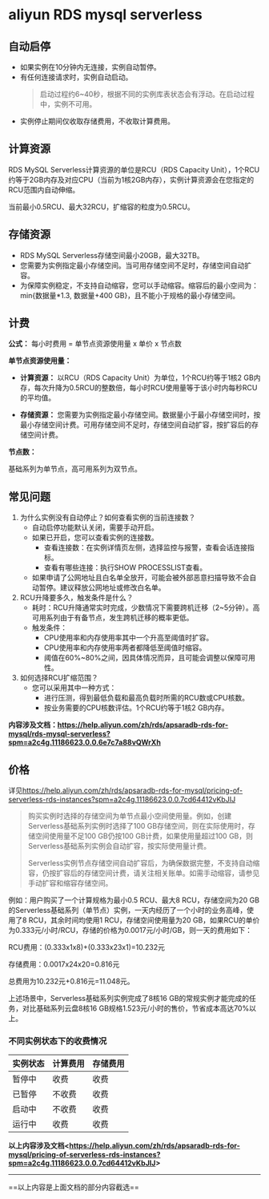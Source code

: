 # aliyun RDS mysql serverless

## 自动启停

- 如果实例在10分钟内无连接，实例自动暂停。
- 有任何连接请求时，实例自动启动。
  > 启动过程约6~40秒，根据不同的实例库表状态会有浮动。在启动过程中，实例不可用。
- 实例停止期间仅收取存储费用，不收取计算费用。

## 计算资源

RDS MySQL Serverless计算资源的单位是RCU（RDS Capacity Unit），1个RCU约等于2GB内存及对应CPU（当前为1核2GB内存），实例计算资源会在您指定的RCU范围内自动伸缩。

当前最小0.5RCU、最大32RCU，扩缩容的粒度为0.5RCU。

## 存储资源

- RDS MySQL Serverless存储空间最小20GB，最大32TB。
- 您需要为实例指定最小存储空间。当可用存储空间不足时，存储空间自动扩容。
- 为保障实例稳定，不支持自动缩容，您可以手动缩容。缩容后的最小空间为：min{数据量*1.3, 数据量+400 GB}，且不能小于规格的最小存储空间。

## 计费

**公式：** 每小时费用 = 单节点资源使用量 x 单价 x 节点数

**单节点资源使用量：**

- **计算资源：** 以RCU（RDS Capacity Unit）为单位，1个RCU约等于1核2 GB内存，每次升降为0.5RCU的整数倍，每小时RCU使用量等于该小时内每秒RCU的平均值。

- **存储资源：** 您需要为实例指定最小存储空间。数据量小于最小存储空间时，按最小存储空间计费。可用存储空间不足时，存储空间自动扩容，按扩容后的存储空间计费。

**节点数：**

基础系列为单节点，高可用系列为双节点。

## 常见问题

1. 为什么实例没有自动停止？如何查看实例的当前连接数？
    - 自动启停功能默认关闭，需要手动开启。
    - 如果已开启，您可以查看实例的连接数。
        - 查看连接数：在实例详情页左侧，选择监控与报警，查看会话连接指标。
        - 查看有哪些连接：执行SHOW PROCESSLIST查看。
    - 如果申请了公网地址且白名单全放开，可能会被外部恶意扫描导致不会自动暂停。建议释放公网地址或修改白名单。
2. RCU升降要多久，触发条件是什么？
    - 耗时：RCU升降通常实时完成，少数情况下需要跨机迁移（2~5分钟）。高可用系列由于有备节点，发生跨机迁移的概率更低。
    - 触发条件：
        - CPU使用率和内存使用率其中一个升高至阈值时扩容。
        - CPU使用率和内存使用率两者都降低至阈值时缩容。
        - 阈值在60%~80%之间，因具体情况而异，且可能会调整以保障可用性。
3. 如何选择RCU扩缩范围？
    - 您可以采用其中一种方式：
        - 进行压测，得到最低负载和最高负载时所需的RCU数或CPU核数。
        - 按业务需要的CPU核数评估。1个RCU约等于1核2 GB内存。

**内容涉及文档：<https://help.aliyun.com/zh/rds/apsaradb-rds-for-mysql/rds-mysql-serverless?spm=a2c4g.11186623.0.0.6e7c7a88vQWrXh>**

## 价格

详见<https://help.aliyun.com/zh/rds/apsaradb-rds-for-mysql/pricing-of-serverless-rds-instances?spm=a2c4g.11186623.0.0.7cd64412vKbJIJ>

> 购买实例时选择的存储空间为单节点最小空间使用量。例如，创建Serverless基础系列实例时选择了100 GB存储空间，则在实际使用时，存储空间使用量不足100 GB仍按100 GB计费，如果使用量超过100 GB，则Serverless基础系列实例会自动扩容，按实际使用量计费。
>
> Serverless实例节点存储空间自动扩容后，为确保数据完整，不支持自动缩容，仍按扩容后的存储空间计费，请关注相关账单。如需手动缩容，请参见手动扩容和缩容存储空间。

例如：用户购买了一个计算规格为最小0.5 RCU、最大8 RCU，存储空间为20 GB的Serverless基础系列（单节点）实例，一天内经历了一个小时的业务高峰，使用了8 RCU，其余时间均使用1 RCU，存储空间使用量为20 GB，如果RCU的单价为0.333元/小时/RCU，存储的价格为0.0017元/小时/GB，则一天的费用如下：

RCU费用：(0.333x1x8)+(0.333x23x1)=10.232元

存储费用：0.0017x24x20=0.816元

总费用为10.232元+0.816元=11.048元。

上述场景中，Serverless基础系列实例完成了8核16 GB的常规实例才能完成的任务，对比基础系列云盘8核16 GB规格1.523元/小时的售价，节省成本高达70%以上。

### 不同实例状态下的收费情况

|实例状态|计算费用|存储费用|
|---|---|---|
|暂停中|收费|收费|
|已暂停|不收费|收费|
|启动中|不收费|收费|
|运行中|收费|收费|

**以上内容涉及文档<<https://help.aliyun.com/zh/rds/apsaradb-rds-for-mysql/pricing-of-serverless-rds-instances?spm=a2c4g.11186623.0.0.7cd64412vKbJIJ>>**

---

==以上内容是上面文档的部分内容截选==
